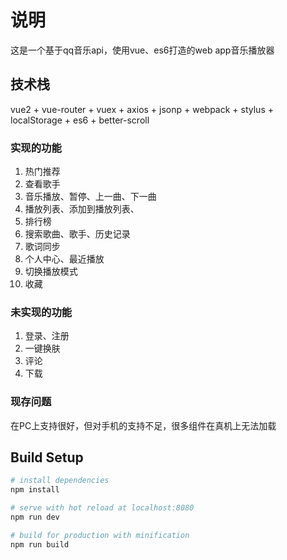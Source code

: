 # 说明
这是一个基于qq音乐api，使用vue、es6打造的web app音乐播放器

## 技术栈
vue2 + vue-router + vuex + axios + jsonp + webpack + stylus + localStorage + es6 + better-scroll

### 实现的功能
1. 热门推荐
2. 查看歌手
3. 音乐播放、暂停、上一曲、下一曲
4. 播放列表、添加到播放列表、
5. 排行榜
6. 搜索歌曲、歌手、历史记录
7. 歌词同步
8. 个人中心、最近播放
9. 切换播放模式
10. 收藏

### 未实现的功能
1. 登录、注册
2. 一键换肤
3. 评论
4. 下载

### 现存问题
在PC上支持很好，但对手机的支持不足，很多组件在真机上无法加载

## Build Setup

``` bash
# install dependencies
npm install

# serve with hot reload at localhost:8080
npm run dev

# build for production with minification
npm run build
```
